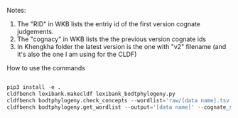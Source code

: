 Notes:
1. The "RID" in WKB lists the entriy id of the first version cognate judgements.
2. The "cognacy" in WKB lists the the previous version cognate ids
3. In Khengkha folder the latest version is the one with "v2" filename (and it's also the one I am using for the CLDF)

How to use the commands
```Python

pip3 install -e .
cldfbench lexibank.makecldf lexibank_bodtphylogeny.py
cldfbench bodtphylogeny.check_concepts --wordlist='raw/[data name].tsv'
cldfbench bodtphylogeny.get_wordlist --output='[data name]' --cognate_set='raw/wordlist.20201216.tsv'
```